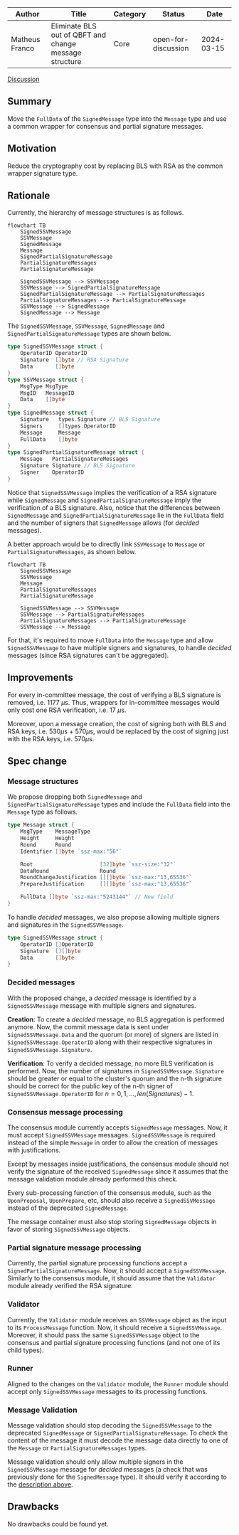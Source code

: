 |     Author     |          Title           | Category |       Status        |    Date    |
| -------------- | ------------------------ | -------- | ------------------- | ---------- |
| Matheus Franco | Eliminate BLS out of QBFT and change message structure | Core     | open-for-discussion | 2024-03-15 |

[Discussion](https://github.com/bloxapp/SIPs/discussions/38)

## Summary

Move the `FullData` of the `SignedMessage` type into the `Message` type and use a common wrapper for consensus and partial signature messages.

## Motivation

Reduce the cryptography cost by replacing BLS with RSA as the common wrapper signature type.

## Rationale

Currently, the hierarchy of message structures is as follows.

```mermaid
flowchart TB
	SignedSSVMessage
	SSVMessage
	SignedMessage
	Message
	SignedPartialSignatureMessage
	PartialSignatureMessages
	PartialSignatureMessage

	SignedSSVMessage --> SSVMessage
	SSVMessage --> SignedPartialSignatureMessage
	SignedPartialSignatureMessage --> PartialSignatureMessages
	PartialSignatureMessages --> PartialSignatureMessage
	SSVMessage --> SignedMessage
	SignedMessage --> Message
```

The `SignedSSVMessage`, `SSVMessage`, `SignedMessage` and `SignedPartialSignatureMessage` types are shown below.

```go
type SignedSSVMessage struct {
	OperatorID OperatorID
 	Signature  []byte // RSA Signature
 	Data       []byte
}
type SSVMessage struct {
	MsgType MsgType
	MsgID   MessageID
	Data 	[]byte
}
type SignedMessage struct {
	Signature 	types.Signature // BLS Signature
	Signers   	[]types.OperatorID
	Message 	Message
	FullData 	[]byte
}
type SignedPartialSignatureMessage struct {
	Message   PartialSignatureMessages
	Signature Signature // BLS Signature
	Signer    OperatorID
}
```

Notice that `SignedSSVMessage` implies the verification of a RSA signature while `SignedMessage` and `SignedPartialSignatureMessage` imply the verification of a BLS signature. Also, notice that the differences between `SignedMessage` and `SignedPartialSignatureMessage` lie in the `FullData` field and the number of signers that `SignedMessage` allows (for *decided* messages).

A better approach would be to directly link `SSVMessage` to `Message` or `PartialSignatureMessages`, as shown below.

```mermaid
flowchart TB
	SignedSSVMessage
	SSVMessage
	Message
	PartialSignatureMessages
	PartialSignatureMessage

	SignedSSVMessage --> SSVMessage
	SSVMessage --> PartialSignatureMessages
	PartialSignatureMessages --> PartialSignatureMessage
	SSVMessage --> Message
```

For that, it's required to move `FullData` into the `Message` type and allow `SignedSSVMessage` to have multiple signers and signatures, to handle *decided* messages (since RSA signatures can't be aggregated).


## Improvements

For every in-committee message, the cost of verifying a BLS signature is removed, i.e. 1177 $\mu$s. Thus, wrappers for in-committee messages would only cost one RSA verification, i.e. 17 $\mu$s.

Moreover, upon a message creation, the cost of signing both with BLS and RSA keys, i.e. $530\mu$s + $570\mu$s, would be replaced by the cost of signing just with the RSA keys, i.e. $570\mu$s.


## Spec change

### Message structures

We propose dropping both `SignedMessage` and `SignedPartialSignatureMessage` types and include the `FullData` field into the `Message` type as follows.

```go
type Message struct {
	MsgType    MessageType
	Height     Height
	Round      Round
	Identifier []byte `ssz-max:"56"`

	Root                     [32]byte `ssz-size:"32"`
	DataRound                Round
	RoundChangeJustification [][]byte `ssz-max:"13,65536"`
	PrepareJustification     [][]byte `ssz-max:"13,65536"`

	FullData []byte `ssz-max:"5243144"` // New field
}
```

To handle *decided* messages, we also propose allowing multiple signers and signatures in the `SignedSSVMessage`.


```go
type SignedSSVMessage struct {
	OperatorID []OperatorID
 	Signature  [][]byte
 	Data       []byte
}
```

### Decided messages

With the proposed change, a *decided* message is identified by a `SignedSSVMessage` message with multiple signers and signatures.

**Creation**: To create a *decided* message, no BLS aggregation is performed anymore. Now, the commit message data is sent under `SignedSSVMessage.Data` and the quorum (or more) of signers are listed in `SignedSSVMessage.OperatorID` along with their respective signatures in `SignedSSVMessage.Signature`.

**Verification**: To verify a decided message, no more BLS verification is performed. Now, the number of signatures in `SignedSSVMessage.Signature` should be greater or equal to the cluster's quorum and the n-th signature should be correct for the public key of the n-th signer of `SignedSSVMessage.OperatorID` for $n = 0, 1, ..., len(Signatures) - 1$.


### Consensus message processing

The consensus module currently accepts `SignedMessage` messages. Now, it must accept `SignedSSVMessage` messages. `SignedSSVMessage` is required instead of the simple `Message` in order to allow the creation of messages with justifications.

Except by messages inside justifications, the consensus module should not verify the signature of the received `SignedMessage` since it assumes that the message validation module already performed this check.

Every sub-processing function of the consensus module, such as the `UponProposal`, `UponPrepare`, etc, should also receive a `SignedSSVMessage` instead of the deprecated `SignedMessage`.

The message container must also stop storing `SignedMessage` objects in favor of storing `SignedSSVMessage` objects.

### Partial signature message processing

Currently, the partial signature processing functions accept a `SignedPartialSignatureMessage`. Now, it should accept a `SignedSSVMessage`. Similarly to the consensus module, it should assume that the `Validator` module already verified the RSA signature.

### Validator

Currently, the `Validator` module receives an `SSVMessage` object as the input to its `ProcessMessage` function. Now, it should receive a `SignedSSVMessage`. Moreover, it should pass the same `SignedSSVMessage` object to the consensus and partial signature processing functions (and not one of its child types).

### Runner

Aligned to the changes on the `Validator` module, the `Runner` module should accept only `SignedSSVMessage` messages to its processing functions.

### Message Validation

Message validation should stop decoding the `SignedSSVMessage` to the deprecated `SignedMessage` or `SignedPartialSignatureMessage`. To check the content of the message it must decode the message data directly to one of the `Message` or `PartialSignatureMessages` types.

Message validation should only allow multiple signers in the `SignedSSVMessage` message for *decided* messages (a check that was previously done for the `SignedMessage` type). It should verify it according to the [description above](#decided-messages).

## Drawbacks

No drawbacks could be found yet.

